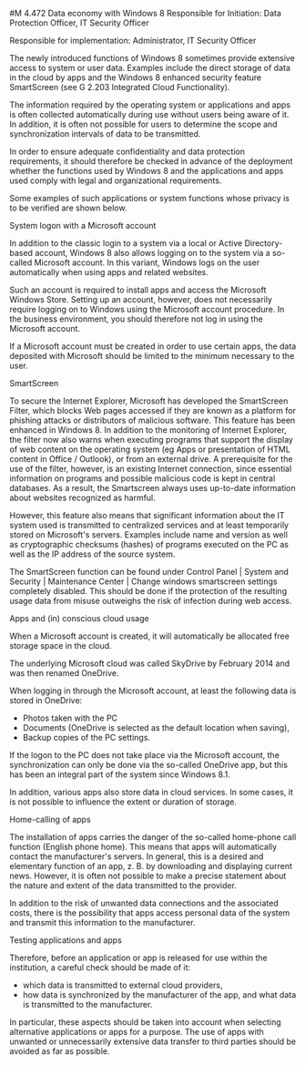 #M 4.472 Data economy with Windows 8
Responsible for Initiation: Data Protection Officer, IT Security Officer

Responsible for implementation: Administrator, IT Security Officer

The newly introduced functions of Windows 8 sometimes provide extensive access to system or user data. Examples include the direct storage of data in the cloud by apps and the Windows 8 enhanced security feature SmartScreen (see G 2.203 Integrated Cloud Functionality).

The information required by the operating system or applications and apps is often collected automatically during use without users being aware of it. In addition, it is often not possible for users to determine the scope and synchronization intervals of data to be transmitted.

In order to ensure adequate confidentiality and data protection requirements, it should therefore be checked in advance of the deployment whether the functions used by Windows 8 and the applications and apps used comply with legal and organizational requirements.

Some examples of such applications or system functions whose privacy is to be verified are shown below.

System logon with a Microsoft account

In addition to the classic login to a system via a local or Active Directory-based account, Windows 8 also allows logging on to the system via a so-called Microsoft account. In this variant, Windows logs on the user automatically when using apps and related websites.

Such an account is required to install apps and access the Microsoft Windows Store. Setting up an account, however, does not necessarily require logging on to Windows using the Microsoft account procedure. In the business environment, you should therefore not log in using the Microsoft account.

If a Microsoft account must be created in order to use certain apps, the data deposited with Microsoft should be limited to the minimum necessary to the user.

SmartScreen

To secure the Internet Explorer, Microsoft has developed the SmartScreen Filter, which blocks Web pages accessed if they are known as a platform for phishing attacks or distributors of malicious software. This feature has been enhanced in Windows 8. In addition to the monitoring of Internet Explorer, the filter now also warns when executing programs that support the display of web content on the operating system (eg Apps or presentation of HTML content in Office / Outlook), or from an external drive. A prerequisite for the use of the filter, however, is an existing Internet connection, since essential information on programs and possible malicious code is kept in central databases. As a result, the Smartscreen always uses up-to-date information about websites recognized as harmful.

However, this feature also means that significant information about the IT system used is transmitted to centralized services and at least temporarily stored on Microsoft's servers. Examples include name and version as well as cryptographic checksums (hashes) of programs executed on the PC as well as the IP address of the source system.

The SmartScreen function can be found under Control Panel | System and Security | Maintenance Center | Change windows smartscreen settings completely disabled. This should be done if the protection of the resulting usage data from misuse outweighs the risk of infection during web access.

Apps and (in) conscious cloud usage

When a Microsoft account is created, it will automatically be allocated free storage space in the cloud.

The underlying Microsoft cloud was called SkyDrive by February 2014 and was then renamed OneDrive.

When logging in through the Microsoft account, at least the following data is stored in OneDrive:

* Photos taken with the PC
* Documents (OneDrive is selected as the default location when saving),
* Backup copies of the PC settings.


If the logon to the PC does not take place via the Microsoft account, the synchronization can only be done via the so-called OneDrive app, but this has been an integral part of the system since Windows 8.1.

In addition, various apps also store data in cloud services. In some cases, it is not possible to influence the extent or duration of storage.

Home-calling of apps

The installation of apps carries the danger of the so-called home-phone call function (English phone home). This means that apps will automatically contact the manufacturer's servers. In general, this is a desired and elementary function of an app, z. B. by downloading and displaying current news. However, it is often not possible to make a precise statement about the nature and extent of the data transmitted to the provider.

In addition to the risk of unwanted data connections and the associated costs, there is the possibility that apps access personal data of the system and transmit this information to the manufacturer.

Testing applications and apps

Therefore, before an application or app is released for use within the institution, a careful check should be made of it:

* which data is transmitted to external cloud providers,
* how data is synchronized by the manufacturer of the app, and what data is transmitted to the manufacturer.


In particular, these aspects should be taken into account when selecting alternative applications or apps for a purpose. The use of apps with unwanted or unnecessarily extensive data transfer to third parties should be avoided as far as possible.



